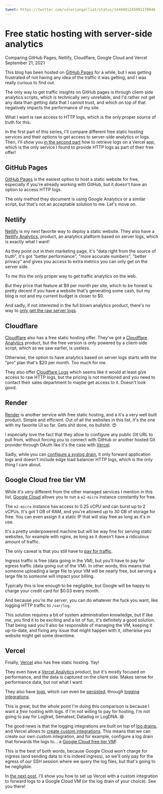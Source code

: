 ```yaml
---
tweet: https://twitter.com/valeriangalliat/status/1440401245991170048
---
```


# Free static hosting with server-side analytics
Comparing GitHub Pages, Netlify, Cloudflare, Google Cloud and Vercel  
September 21, 2021

This blog has been hosted on [GitHub Pages](https://pages.github.com/)
for a while, but I was getting frustrated of not having any idea of the
traffic it was getting, and I was really curious to find out.

The only way to get traffic insights on GitHub pages is through
client-side analytics scripts, which is technically very unreliable, and
I'd rather not get any data than getting data that I cannot trust, and
which on top of that negatively impacts the performance of my site.

What I want is raw access to HTTP logs, which is the only proper source
of truth for this.

In the first part of this series, I'll compare different free static
hosting services and their options to get access to server-side
analytics or logs. Then, I'll show you [in the second part](vercel-custom-log-drain.md)
how to retrieve logs on a Vercel app, which is the only service I found
to provide HTTP logs as part of their free offer!

## GitHub Pages

[GitHub Pages](https://pages.github.com/) is the easiest option to host
a static website for free, especially if you're already working with
GitHub, but it doesn't have an option to access HTTP logs.

The only method they document is using Google Analytics or a similar
script, but that's not an acceptable solution to me. Let's move on.

## Netlify

[Netlify](https://www.netlify.com/) is my next favorite way to deploy a
static website. They also have a [Netlify Analytics](https://www.netlify.com/products/analytics/),
product, an analytics platform based on server logs, which is exactly
what I want!

As they point out in their marketing page, it's "data right from the
source of truth", it's got "better performance", "more accurate
numbers", "better privacy" and gives you access to extra metrics you can
only get on the server side.

To me this the only proper way to get traffic analytics on the web.

But they price that feature at $9 per month per site, which to be honest
is pretty decent if you have a website that's generating some cash, but
my blog is not and my current budget is closer to $0.

And sadly, if not interested in the full blown analytics product,
there's no way to [only get the raw server logs](https://answers.netlify.com/t/download-raw-server-access-logs/6586).

## Cloudflare

[Cloudflare](https://www.cloudflare.com/) also has a free static hosting
offer. They've got a [Cloudflare Analytics](https://www.cloudflare.com/web-analytics/)
product, but the free version is only powered by a client-side script,
which as we saw earlier, is useless.

Otherwise, the option to have analytics based on server logs starts with
the "pro" plan that's $20 per month. Too much for me.

They also offer [Cloudflare Logs](https://www.cloudflare.com/products/cloudflare-logs/)
which seems like it would at least give access to raw HTTP logs, but the
pricing is not mentioned and you need to contact their sales department
to maybe get access to it. Doesn't look good.

## Render

[Render](https://render.com/) is another service with free static
hosting, and a it's a very well built product. Simple and efficient. Out
of all the websites in this list, it's the one with my favorite UI so
far. Gets shit done, no bullshit. 😍

I especially love the fact that they allow to configure any public Git
URL to pull from, without forcing you to connect with GitHub or another
hosted Git provider through OAuth like it's the case with [Vercel](#vercel).

Sadly, while you can [configure a syslog drain](https://render.com/docs/log-streams),
it only forward application logs and doesn't include edge load balancer
HTTP logs, which is the only thing I care about.

## Google Cloud free tier VM

While it's very different from the other managed services I mention in
this list, [Google Cloud](https://cloud.google.com/free/docs/gcp-free-tier/#compute)
allows you to run a `e2-micro` instance constantly for free.

The `e2-micro` instance has access to 0.25 vCPU and can burst up to 2
vCPUs. It's got 1 GB of RAM, and you're allowed up to 30 GB of storage
for free. You can even assign it a static IP that will stay free as long
as it's in use.

It's a pretty underpowered machine but will be way fine for serving
static websites, for example with nginx, as long as it doesn't have a
ridiculous amount of traffic.

The only caveat is that you still have to [pay for traffic](https://cloud.google.com/vpc/network-pricing).

Ingress traffic is free (data going in the VM), but you'll have to pay
for egress traffic (data going out of the VM). In other words, this
means that someone uploading a large file to your VM will be nearly
free, but serving a large file to someone will impact your billing.

Typically this is low enough to be negligible, but Google will be happy
to charge your credit card for $0.03 every month.

And because *you're the server*, you can do whatever the fuck you want,
like logging HTTP traffic to `/var/log`.

This solution requires a bit of system administration knowledge, but if
like me, you find it to be exciting and a lot of fun, it's definitely a
good solution. That being said you'll also be responsible of managing
the VM, keeping it up-to-date, and fixing any issue that might happen
with it, otherwise you website might get some downtime.

## Vercel

Finally, [Vercel](https://vercel.com/) also has free static hosting. Yay!

They even have a [Vercel Analytics](https://vercel.com/analytics)
product, but it's mostly focused on performance, and the data is
captured on the client side. Makes sense for performance data, but not
what I want.

They also have [logs](https://vercel.com/docs/deployments/logs), which
can even be [persisted](https://vercel.com/docs/deployments/logs#persistence),
through [logging integrations](https://vercel.com/integrations#logging).

This is great, but the whole point I'm doing this comparison is because
I want a *free* hosting with logs. If I'm not willing to pay for
hosting, I'm not going to pay for Logtrail, Sematext, Datadog or LogDNA. 😆

The good news is that the logging integrations are built on top of [log
drains](https://vercel.com/docs/rest-api#integrations/log-drains), and
Vercel allows to [create custom integrations](https://vercel.com/docs/integrations).
This means that we can create our own custom integration, and for
example, configure a log drain that forwards the logs to... a [Google Cloud free tier VM](#google-cloud-free-tier-vm)!

This is the best of both words, because Google Cloud won't charge for
ingress (and sending data to it is indeed ingress), so we'll only pay
for the egress of our SSH session where we query the log files, but
that's going to be negligible.

In [the next post](vercel-custom-log-drain.md), I'll show you how to set
up Vercel with a custom integration to forward logs to a Google Cloud VM
(or the log drain of your choice). See you there!
